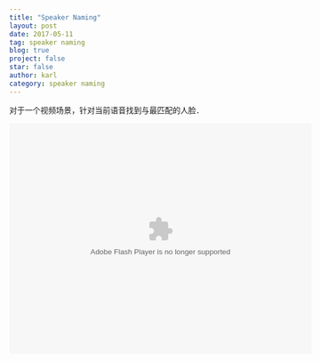 ```yaml
---
title: "Speaker Naming"
layout: post
date: 2017-05-11
tag: speaker naming
blog: true
project: false
star: false
author: karl
category: speaker naming
---  
```

对于一个视频场景，针对当前语音找到与最匹配的人脸．  

<embed height="415" width="544" quality="high" allowfullscreen="true" type="application/x-shockwave-flash" src="//static.hdslb.com/miniloader.swf" flashvars="aid=10472390&page=1" pluginspage="//www.adobe.com/shockwave/download/download.cgi?P1_Prod_Version=ShockwaveFlash"></embed>
